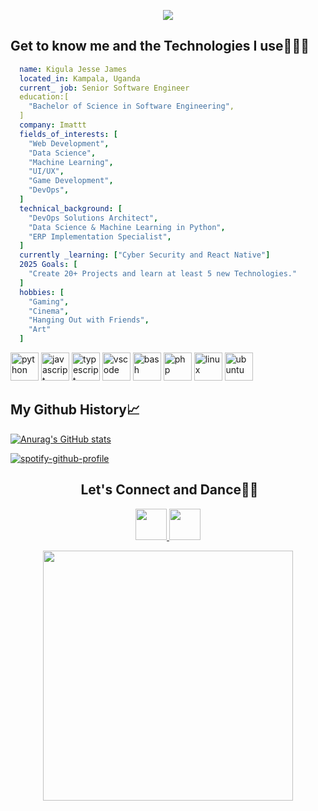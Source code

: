 <p align="center">
  <img src="https://capsule-render.vercel.app/api?text=Hey%20my%20Minions!🕹️&animation=fadeIn&type=waving&color=gradient&height=150"/>
</p>

<h2 align="left">Get to know me and the Technologies I use👨🏾‍💻</h2>

```yml
  name: Kigula Jesse James
  located_in: Kampala, Uganda 
  current_ job: Senior Software Engineer
  education:[
    "Bachelor of Science in Software Engineering",
  ]
  company: Imattt
  fields_of_interests: [
    "Web Development",
    "Data Science",
    "Machine Learning",
    "UI/UX",
    "Game Development",
    "DevOps",
  ]
  technical_background: [
    "DevOps Solutions Architect",
    "Data Science & Machine Learning in Python",
    "ERP Implementation Specialist",
  ]
  currently _learning: ["Cyber Security and React Native"]
  2025 Goals: [
    "Create 20+ Projects and learn at least 5 new Technologies."
  ] 
  hobbies: [
    "Gaming", 
    "Cinema", 
    "Hanging Out with Friends", 
    "Art"
  ]
```

<p align="left">
  <img src="https://cdn.jsdelivr.net/gh/devicons/devicon/icons/python/python-original.svg" alt="python" width="45" height="45"/>
  <img src="https://cdn.jsdelivr.net/gh/devicons/devicon/icons/javascript/javascript-original.svg" alt="javascript" width="45" height="45"/>
  <img src="https://cdn.jsdelivr.net/gh/devicons/devicon/icons/typescript/typescript-original.svg" alt="typescript" width="45" height="45"/>
  <img src="https://cdn.jsdelivr.net/gh/devicons/devicon/icons/vscode/vscode-original.svg" alt="vscode" width="45" height="45"/>
  <img src="https://cdn.jsdelivr.net/gh/devicons/devicon/icons/bash/bash-original.svg" alt="bash" width="45" height="45"/>
  <img src="https://cdn.jsdelivr.net/gh/devicons/devicon/icons/php/php-original.svg" alt="php" width="45" height="45"/>
  <img src="https://cdn.jsdelivr.net/gh/devicons/devicon/icons/linux/linux-original.svg" alt="linux" width="45" height="45"/>
  <img src="https://cdn.jsdelivr.net/gh/devicons/devicon/icons/ubuntu/ubuntu-original.svg" alt="ubuntu" width="45" height="45"/>
</p>

<h2 align="left">My Github History📈</h2>

[![Anurag's GitHub stats](https://github-readme-stats.vercel.app/api?username=KigulaJesse&show_icons=true&theme=radical)](https://github.com/KigulaJesse)

[![spotify-github-profile](https://spotify-github-profile.kittinanx.com/api/view?uid=31nrtfx6wwj4wmdlg4uuxk7lbifm&cover_image=true&theme=novatorem&show_offline=false&background_color=121212&interchange=true&bar_color=53b14f&bar_color_cover=false)](https://spotify-github-profile.kittinanx.com/api/view?uid=31nrtfx6wwj4wmdlg4uuxk7lbifm&redirect=true)

<h2 align="center">&nbsp;Let's Connect and Dance🕺🏾</h2>
<p align="center">
  <a href="https://www.linkedin.com/in/jkigula">
    <img height="50" src="https://github.com/user-attachments/assets/ac9f7136-ac8a-4bde-90e2-9cbc14c73c48"/>
  </a>
  <a href="https://www.facebook.com/jesse.kigula/">
    <img height="50" src="https://github.com/user-attachments/assets/33c8bd65-71b8-4de2-84d2-0bebe29b3d4a"/>
  </a>
</p>

<p align="center">
  <img height="400" src="https://media4.giphy.com/media/v1.Y2lkPTc5MGI3NjExbGNxejZ5OHRvYWY1NWVsemMybzV1aGdueHczaXUyNm5wc3EwMmIxMyZlcD12MV9pbnRlcm5hbF9naWZfYnlfaWQmY3Q9Zw/blSTtZehjAZ8I/giphy.gif"/>
</p>

